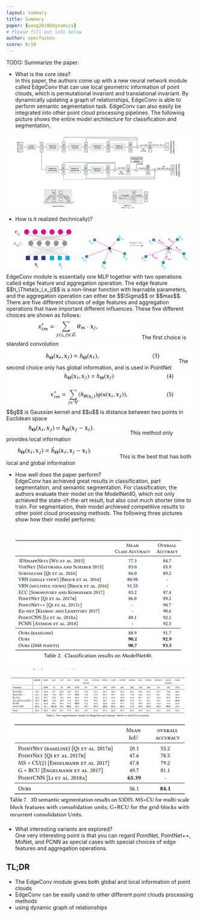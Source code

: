 ```yaml
---
layout: summary
title: Summary
paper: {wang2018Ddynamics}
# Please fill out info below
author: specfazhou
score: 8/10
---
```


TODO: Summarize the paper:
* What is the core idea? <br/>
In this paper, the authors come up with a new neural network module called EdgeConv that can use local geometric information of point clouds, which is permutational invariant and translational invariant. By dynamically updating a graph of relationships, EdgeConv is able to perform semantic segmentation task. EdgeConv can also easily be integrated into other point cloud processing pipelines. The following picture shows the entire model architecture for classification and segmentation,<br/>
<img src = 'model_arch.png'>


* How is it realized (technically)? <br/>
<img src = 'Edgeconv.png'>
EdgeConv module is essentially one MLP together with two operations called edge feature and aggregation operation. The edge feature $$h_\Theta(x_i,x_j)$$ is a non-linear function with learnable parameters, and the aggregation operation can either be $$\Sigma$$ or $$max$$. There are five different choices of edge features and aggregation operations that have important different influences. These five different choices are shown as follows:<br/>
<img src = 'first_choice.png'> The first choice is standard convolution <br/>
<img src = 'second_choice.png'> The second choice only has global information, and is used in PointNet <br/>
<img src = 'third_choice.png'> $$g$$ is Gaussian kernel and $$u$$ is distance between two points in Euclidean space <br/>
<img src = 'forth_choice.png'> This method only provides local information <br/>
<img src = 'fifth_choice.png'> This is the best that has both local and global information


* How well does the paper perform? <br/>
EdgeConv has achieved great results in classification, part segmentation, and semantic segmentation. For classification, the authors evaluate their model on the ModelNet40, which not only achieved the state-of-the-art result, but also cost much shorter time to train. For segmentation, their model archieved competitive results to other point cloud processing methods. The following three pictures show how their model performs:
<img src = 'dyn_result1.png'>
<img src = 'dyn_result2.png'>
<img src = 'dyn_result3.png'>




* What interesting variants are explored?<br/>
One very interesting point is that you can regard PointNet, PointNet++, MoNet, and PCNN as special cases with special choices of edge features and aggregation operations. 

## TL;DR
* The EdgeConv module gives both global and local information of point clouds
* EdgeConv can be easily used to other different point clouds processing methods
* using dynamic graph of relationships
